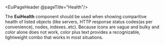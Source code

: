 <EuiPageHeader @pageTitle="Health"/>

<EuiSpacer />
    <EuiText>
    <p>
    <p>The <strong>EuiHealth</strong> component should be used when showing comparitive health of listed objects (like servers, HTTP response status codes(as per convenience), nodes, indexes..etc). Because icons are vague and bulky and color alone does not work, color plus text provides a recognizable, lightweight combo that works in most situations.</p>
    </p>
    </EuiText>
    <EuiHorizontalRule />
